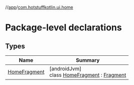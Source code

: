 //[app](../../index.md)/[com.hotstuffkotlin.ui.home](index.md)

# Package-level declarations

## Types

| Name | Summary |
|---|---|
| [HomeFragment](-home-fragment/index.md) | [androidJvm]<br>class [HomeFragment](-home-fragment/index.md) : [Fragment](https://developer.android.com/reference/kotlin/androidx/fragment/app/Fragment.html) |
